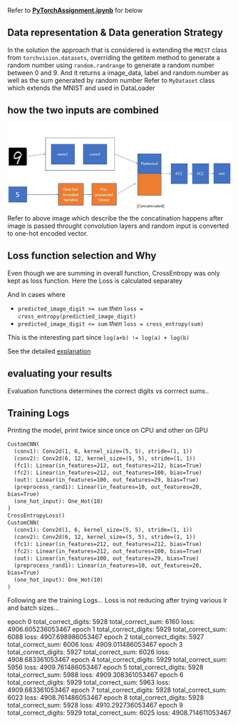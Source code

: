 Refer to **[PyTorchAssignment.ipynb](/pytorch_intro/PyTorchAssginment1.ipynb)** for below

## Data representation & Data generation Strategy

In the solution the approach that is considered is extending the ```MNIST``` class from ```torchvision.datasets```, overriding the getitem method to generate a random number using ```random.randrange``` to generate a random number between 0 and 9. And it returns a image_data, label and random number as well as the sum generated by random number 
Refer to ```MyDataset``` class which extends the MNIST and used in DataLoader


## how the two inputs are combined

![neuralnet](/pytorch_intro/nn.jpg) 
Refer to above image which describe the the concatination happens after image is passed throught convolution layers and random input is converted to one-hot encoded vector.

## Loss function selection and Why

Even though we are summing in overall function, CrossEntropy was only kept as loss function. Here the Loss is calculated separatey

And in cases where 

  - ```predicted_image_digit >= sum``` *then* ```loss = cross_entropy(predictied_image_digit)```
  - ```predicted_image_digit <= sum``` *then* ```loss = cross_entropy(sum)```

This is the interesting part since ```log(a+b) != log(a) + log(b)```

See the detailed [explanation](https://cdsmithus.medium.com/the-logarithm-of-a-sum-69dd76199790)

## evaluating your results 

Evaluation functions determines the correct digits vs corrrect sums..




## Training Logs
Printing the model, print twice since once on CPU and other on GPU
```
CustomCNN(
  (conv1): Conv2d(1, 6, kernel_size=(5, 5), stride=(1, 1))
  (conv2): Conv2d(6, 12, kernel_size=(5, 5), stride=(1, 1))
  (fc1): Linear(in_features=212, out_features=212, bias=True)
  (fc2): Linear(in_features=212, out_features=100, bias=True)
  (out): Linear(in_features=100, out_features=29, bias=True)
  (preprocess_rand1): Linear(in_features=10, out_features=20, bias=True)
  (one_hot_input): One_Hot(10)
)
CrossEntropyLoss()
CustomCNN(
  (conv1): Conv2d(1, 6, kernel_size=(5, 5), stride=(1, 1))
  (conv2): Conv2d(6, 12, kernel_size=(5, 5), stride=(1, 1))
  (fc1): Linear(in_features=212, out_features=212, bias=True)
  (fc2): Linear(in_features=212, out_features=100, bias=True)
  (out): Linear(in_features=100, out_features=29, bias=True)
  (preprocess_rand1): Linear(in_features=10, out_features=20, bias=True)
  (one_hot_input): One_Hot(10)
)
```
Following are the training Logs... Loss is not reducing after trying various lr and batch sizes...

epoch 0 total_correct_digits: 5928 total_correct_sum: 6160 loss: 4906.605236053467
epoch 1 total_correct_digits: 5929 total_correct_sum: 6088 loss: 4907.698986053467
epoch 2 total_correct_digits: 5927 total_correct_sum: 6006 loss: 4909.011486053467
epoch 3 total_correct_digits: 5927 total_correct_sum: 6026 loss: 4908.683361053467
epoch 4 total_correct_digits: 5929 total_correct_sum: 5956 loss: 4909.761486053467
epoch 5 total_correct_digits: 5928 total_correct_sum: 5988 loss: 4909.308361053467
epoch 6 total_correct_digits: 5929 total_correct_sum: 5963 loss: 4909.683361053467
epoch 7 total_correct_digits: 5928 total_correct_sum: 6023 loss: 4908.761486053467
epoch 8 total_correct_digits: 5928 total_correct_sum: 5928 loss: 4910.292736053467
epoch 9 total_correct_digits: 5929 total_correct_sum: 6025 loss: 4908.714611053467
